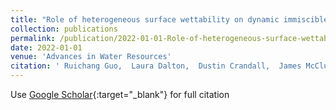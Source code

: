 ```yaml
---
title: "Role of heterogeneous surface wettability on dynamic immiscible displacement, capillary pressure, and relative permeability in a CO2-water-rock system"
collection: publications
permalink: /publication/2022-01-01-Role-of-heterogeneous-surface-wettability-on-dynamic-immiscible-displacement-capillary-pressure-and-relative-permeability-in-a-CO2-water-rock-system
date: 2022-01-01
venue: 'Advances in Water Resources'
citation: ' Ruichang Guo,  Laura Dalton,  Dustin Crandall,  James McClure,  Hongsheng Wang,  Zhe Li,  Cheng Chen, &quot;Role of heterogeneous surface wettability on dynamic immiscible displacement, capillary pressure, and relative permeability in a CO2-water-rock system.&quot; Advances in Water Resources, 2022.'
---
```

Use [Google Scholar](https://scholar.google.com/scholar?q=Role+of+heterogeneous+surface+wettability+on+dynamic+immiscible+displacement,+capillary+pressure,+and+relative+permeability+in+a+CO2+water+rock+system){:target="_blank"} for full citation